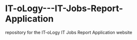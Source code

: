 IT-oLogy---IT-Jobs-Report-Application
=====================================

repository for the IT-oLogy IT Jobs Report Application website